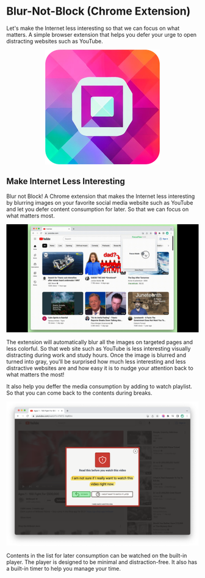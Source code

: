 # Blur-Not-Block (Chrome Extension)

Let's make the Internet less interesting so that we can focus on what matters. A simple browser extension that helps you defer your urge to open distracting websites such as YouTube.

<p align="center">
  <img width="300" height="300" src="assets/icon.png">
</p>

## Make Internet Less Interesting

Blur not Block! A Chrome extension that makes the Internet less interesting by blurring images on your favorite social media website such as YouTube and let you defer content consumption for later. So that  we can focus on what matters most.

<p align="center">
  <img width="640" src="doc/grayscale.gif">
</p>

The extension will automatically blur all the images on targeted pages and less colorful. So that web site such as YouTube is less interesting visually distracting during work and study hours. Once the image is blurred and turned into gray, you'll be surprised how much less interesting and less distractive websites are and how easy it is to nudge your attention back to what matters the most!

It also help you deffer the media consumption by adding to watch playlist. So that you can come back to the contents during breaks.

![Deffer video consumption](doc/deffer.png)

Contents in the list for later consumption can be watched on the built-in player. The player is designed to be minimal and distraction-free. It also has a built-in timer to help you manage your time.
